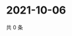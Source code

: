 # 2021-10-06

共 0 条

<!-- BEGIN WEIBO -->
<!-- 最后更新时间 Wed Oct 06 2021 05:12:23 GMT+0800 (China Standard Time) -->

<!-- END WEIBO -->
